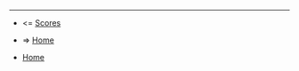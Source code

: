 
----------------------------------------------------

* <= [Scores](https://github.com/anton-k/csound-expression/blob/master/tutorial/chapters/ScoresTutorial.md)

* => [Home](https://github.com/anton-k/csound-expression/blob/master/tutorial/Index.md)

* [Home](https://github.com/anton-k/csound-expression/blob/master/tutorial/Index.md)